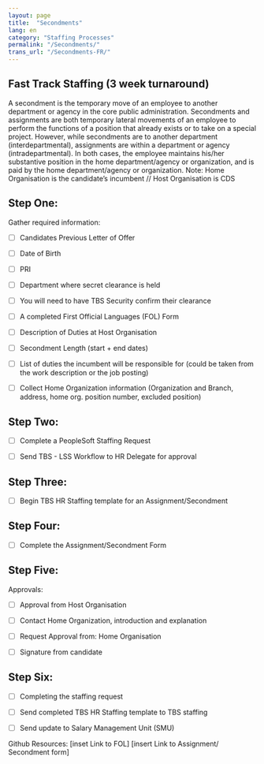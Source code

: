 ```yaml
---
layout: page
title:  "Secondments"
lang: en
category: "Staffing Processes"
permalink: "/Secondments/"
trans_url: "/Secondments-FR/"
---
```



## Fast Track Staffing (3 week turnaround)

A secondment is the temporary move of an employee to another department or agency in the core public administration.
Secondments and assignments are both temporary lateral movements of an employee to perform the functions of a position that already exists or to take on a special project. However, while secondments are to another department (interdepartmental), assignments are within a department or agency (intradepartmental). In both cases, the employee maintains his/her substantive position in the home department/agency or organization, and is paid by the home department/agency or organization.
Note: Home Organisation is the candidate’s incumbent // Host Organisation is CDS

## Step One:  
Gather required information:
- [ ] Candidates Previous Letter of Offer	
- [ ] Date of Birth
- [ ] PRI
- [ ] Department where secret clearance is held
- [ ] You will need to have TBS Security confirm their clearance
- [ ] A completed First Official Languages (FOL) Form
- [ ] Description of Duties at Host Organisation
- [ ] Secondment Length (start  + end dates)
- [ ] List of duties the incumbent will be responsible for (could be taken from the work description or the job posting) 
- [ ] Collect Home Organization information (Organization and Branch, address, home org. position number, excluded position)



## Step Two: 
- [ ] Complete a PeopleSoft Staffing Request
- [ ] Send TBS - LSS  Workflow to HR Delegate for approval


## Step Three: 
- [ ] Begin TBS HR Staffing template for an Assignment/Secondment


## Step Four:
- [ ] Complete the Assignment/Secondment Form


## Step Five: 
Approvals:
   - [ ] Approval from Host Organisation
   - [ ] Contact Home Organization, introduction and explanation 
   - [ ] Request Approval from: Home Organisation 
   - [ ] Signature from candidate


## Step Six: 
- [ ] Completing the staffing request
- [ ] Send completed TBS HR Staffing template to TBS staffing
- [ ] Send update to Salary Management Unit (SMU)


Github Resources:
[inset Link to FOL]
[insert Link to Assignment/ Secondment form]

